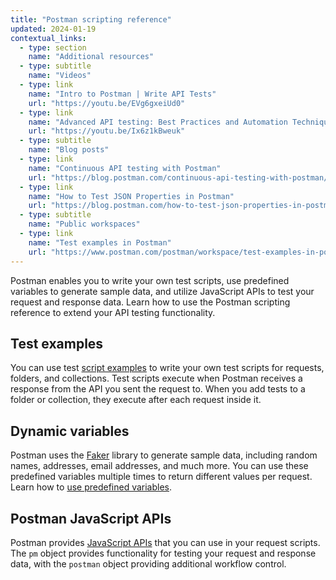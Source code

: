 ```yaml
---
title: "Postman scripting reference"
updated: 2024-01-19
contextual_links:
  - type: section
    name: "Additional resources"
  - type: subtitle
    name: "Videos"
  - type: link
    name: "Intro to Postman | Write API Tests"
    url: "https://youtu.be/EVg6gxeiUd0"
  - type: link
    name: "Advanced API testing: Best Practices and Automation Techniques | Postman Intergalactic"
    url: "https://youtu.be/Ix6z1kBweuk"
  - type: subtitle
    name: "Blog posts"
  - type: link
    name: "Continuous API testing with Postman"
    url: "https://blog.postman.com/continuous-api-testing-with-postman/"
  - type: link
    name: "How to Test JSON Properties in Postman"
    url: "https://blog.postman.com/how-to-test-json-properties-in-postman/"
  - type: subtitle
    name: "Public workspaces"
  - type: link
    name: "Test examples in Postman"
    url: "https://www.postman.com/postman/workspace/test-examples-in-postman/overview"
---
```


Postman enables you to write your own test scripts, use predefined variables to generate sample data, and utilize JavaScript APIs to test your request and response data. Learn how to use the Postman scripting reference to extend your API testing functionality.

## Test examples

You can use test [script examples](/docs/writing-scripts/script-references/test-examples/) to write your own test scripts for requests, folders, and collections. Test scripts execute when Postman receives a response from the API you sent the request to. When you add tests to a folder or collection, they execute after each request inside it.

## Dynamic variables

Postman uses the [Faker](https://www.npmjs.com/package/@faker-js/faker) library to generate sample data, including random names, addresses, email addresses, and much more. You can use these predefined variables multiple times to return different values per request. Learn how to [use predefined variables](/docs/writing-scripts/script-references/variables-list/).

## Postman JavaScript APIs

Postman provides [JavaScript APIs](/docs/writing-scripts/script-references/postman-sandbox-api-reference/) that you can use in your request scripts. The `pm` object provides functionality for testing your request and response data, with the `postman` object providing additional workflow control.

